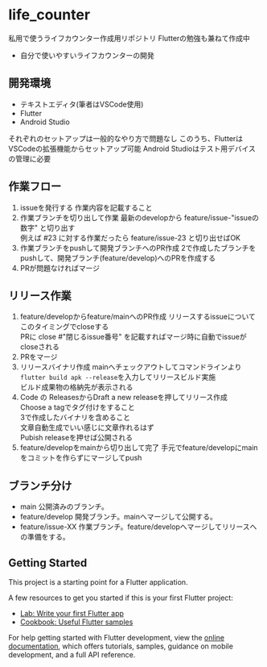 # life_counter

私用で使うライフカウンター作成用リポジトリ
Flutterの勉強も兼ねて作成中
- 自分で使いやすいライフカウンターの開発

## 開発環境
- テキストエディタ(筆者はVSCode使用)
- Flutter
- Android Studio

それぞれのセットアップは一般的なやり方で問題なし
このうち、FlutterはVSCodeの拡張機能からセットアップ可能
Android Studioはテスト用デバイスの管理に必要

## 作業フロー
1. issueを発行する
作業内容を記載すること
2. 作業ブランチを切り出して作業
最新のdevelopから feature/issue-"issueの数字" と切り出す  
例えば #23 に対する作業だったら feature/issue-23 と切り出せばOK 
3. 作業ブランチをpushして開発ブランチへのPR作成
2で作成したブランチをpushして、開発ブランチ(feature/develop)へのPRを作成する  
4. PRが問題なければマージ

## リリース作業
1. feature/developからfeature/mainへのPR作成
リリースするissueについてこのタイミングでcloseする  
PRに close #"閉じるissue番号" を記載すればマージ時に自動でissueがcloseされる  
2. PRをマージ
3. リリースバイナリ作成
mainへチェックアウトしてコマンドラインより```flutter build apk --release```を入力してリリースビルド実施  
ビルド成果物の格納先が表示される  
4. Code の ReleasesからDraft a new releaseを押してリリース作成  
Choose a tagでタグ付けをすること  
3で作成したバイナリを含めること  
文章自動生成でいい感じに文章作れるはず  
Pubish releaseを押せば公開される  
5. feature/developをmainから切り出して完了
手元でfeature/developにmainをコミットを作らずにマージしてpush


## ブランチ分け
- main
公開済みのブランチ。
- feature/develop
開発ブランチ。mainへマージして公開する。
- feature/issue-XX
作業ブランチ。feature/developへマージしてリリースへの準備をする。

## Getting Started
This project is a starting point for a Flutter application.

A few resources to get you started if this is your first Flutter project:

- [Lab: Write your first Flutter app](https://docs.flutter.dev/get-started/codelab)
- [Cookbook: Useful Flutter samples](https://docs.flutter.dev/cookbook)

For help getting started with Flutter development, view the
[online documentation](https://docs.flutter.dev/), which offers tutorials,
samples, guidance on mobile development, and a full API reference.

